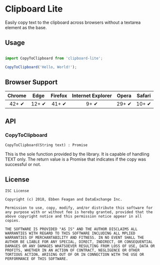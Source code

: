 # Clipboard Lite

Easily copy text to the clipboard across browsers without a textarea element as the base.

## Usage

```javascript

import CopyToClipboard from 'clipboard-lite';

CopyToClipboard('Hello, World!');

```

## Browser Support

| Chrome | Edge | Firefox | Internet Explorer | Opera | Safari |
|:---:|:---:|:---:|:---:|:---:|:---:|
| 42+ ✔ | 12+ ✔ | 41+ ✔ | 9+ ✔ | 29+ ✔ | 10+ ✔ |

## API

### CopyToClipboard

`CopyToClipboard(String text) : Promise`

This is the sole function provided by the library. It is capable of handling TEXT only. The return value is a Promise that indicates if the copy was successful or not.

## License
 
 `ISC License`

 ```
Copyright (c) 2018, Ebben Feagan and DataExchange Inc.

Permission to use, copy, modify, and/or distribute this software for any purpose with or without fee is hereby granted, provided that the above copyright notice and this permission notice appear in all copies.

THE SOFTWARE IS PROVIDED "AS IS" AND THE AUTHOR DISCLAIMS ALL WARRANTIES WITH REGARD TO THIS SOFTWARE INCLUDING ALL MPLIED WARRANTIES OF MERCHANTABILITY AND FITNESS. IN NO EVENT SHALL THE AUTHOR BE LIABLE FOR ANY SPECIAL, DIRECT, INDIRECT, OR CONSEQUENTIAL DAMAGES OR ANY DAMAGES WHATSOEVER RESULTING FROM LOSS OF USE, DATA OR PROFITS, WHETHER IN AN ACTION OF CONTRACT, NEGLIGENCE OR OTHER TORTIOUS ACTION, ARISING OUT OF OR IN CONNECTION WITH THE USE OR PERFORMANCE OF THIS SOFTWARE.
 ```
